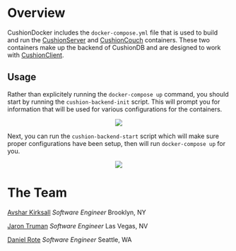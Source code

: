 # Overview

CushionDocker includes the `docker-compose.yml` file that is used to build and run the [CushionServer](https://github.com/CushionDB/CushionServer) and [CushionCouch](https://github.com/CushionDB/CushionCouchDocker) containers. These two containers make up the backend of CushionDB and are designed to work with [CushionClient](https://github.com/CushionDB/CushionClient).

## Usage

Rather than explicitely running the `docker-compose up` command, you should start by running the `cushion-backend-init` script. This will prompt you for information that will be used for various configurations for the containers.

<p align="center"><img src="https://cushiondb.github.io/img/cushion-backend-init.gif"></p>

Next, you can run the `cushion-backend-start` script which will make sure proper configurations have been setup, then will run `docker-compose up` for you.

<p align="center"><img src="https://cushiondb.github.io/img/cushion-backend-start.gif"></p>

# The Team

[Avshar Kirksall]() *Software Engineer* Brooklyn, NY

[Jaron Truman]() *Software Engineer* Las Vegas, NV

[Daniel Rote]() *Software Engineer* Seattle, WA
